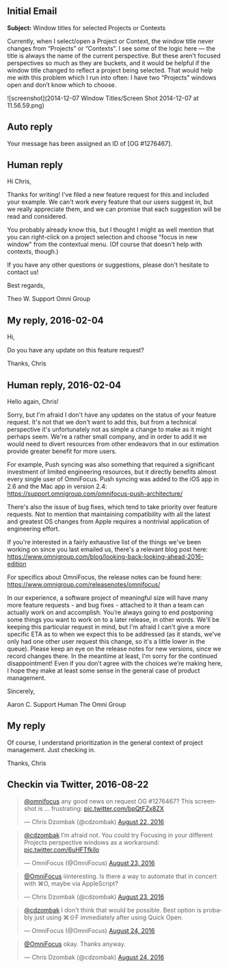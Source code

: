 ## Initial Email

**Subject:** Window titles for selected Projects or Contexts

Currently, when I select/open a Project or Context, the window title never changes from “Projects” or “Contexts”. I see some of the logic here — the title is always the name of the current perspective. But these aren’t focused perspectives so much as they are buckets, and it would be helpful if the window title changed to reflect a project being selected. That would help me with this problem which I run into often: I have two “Projects” windows open and don’t know which to choose.

![screenshot](2014-12-07 Window Titles/Screen Shot 2014-12-07 at 11.56.59.png)

## Auto reply

Your message has been assigned an ID of [OG #1276467].

## Human reply

Hi Chris,

Thanks for writing! I've filed a new feature request for this and included your example. We can't work every feature that our users suggest in, but we really appreciate them, and we can promise that each suggestion will be read and considered.

You probably already know this, but I thought I might as well mention that you can right-click on a project selection and choose "focus in new window" from the contextual menu. (Of course that doesn't help with contexts, though.)

If you have any other questions or suggestions, please don't hesitate to contact us!

Best regards,

Theo W.
Support
Omni Group

## My reply, 2016-02-04

Hi,

Do you have any update on this feature request?

Thanks,
Chris

## Human reply, 2016-02-04

Hello again, Chris!

Sorry, but I'm afraid I don't have any updates on the status of your feature request. It's not that we don't want to add this, but from a technical perspective it's unfortunately not as simple a change to make as it might perhaps seem. We're a rather small company, and in order to add it we would need to divert resources from other endeavors that in our estimation provide greater benefit for more users.

For example, Push syncing was also something that required a significant investment of limited engineering resources, but it directly benefits almost every single user of OmniFocus. Push syncing was added to the iOS app in 2.6 and the Mac app in version 2.4: <https://support.omnigroup.com/omnifocus-push-architecture/>

There's also the issue of bug fixes, which tend to take priority over feature requests. Not to mention that maintaining compatibility with all the latest and greatest OS changes from Apple requires a nontrivial application of engineering effort.

If you're interested in a fairly exhaustive list of the things we've been working on since you last emailed us, there's a relevant blog post here: <https://www.omnigroup.com/blog/looking-back-looking-ahead-2016-edition>

For specifics about OmniFocus, the release notes can be found here: <https://www.omnigroup.com/releasenotes/omnifocus/>

In our experience, a software project of meaningful size will have many more feature requests - and bug fixes - attached to it than a team can actually work on and accomplish. You’re always going to end postponing some things you want to work on to a later release, in other words. We'll be keeping this particular request in mind, but I'm afraid I can't give a more specific ETA as to when we expect this to be addressed (as it stands, we've only had one other user request this change, so it's a little lower in the queue). Please keep an eye on the release notes for new versions, since we record changes there. In the meantime at least, I'm sorry for the continued disappointment! Even if you don’t agree with the choices we’re making here, I hope they make at least some sense in the general case of product management.

Sincerely,

Aaron C.
Support Human
The Omni Group

## My reply

Of course, I understand prioritization in the general context of project management. Just checking in.

Thanks,
Chris

## Checkin via Twitter, 2016-08-22

<blockquote class="twitter-tweet" data-lang="en"><p lang="en" dir="ltr"><a href="https://twitter.com/OmniFocus">@omnifocus</a> any good news on request OG #1276467? This screenshot is … frustrating: <a href="https://t.co/bpQtFZx8ZX">pic.twitter.com/bpQtFZx8ZX</a></p>&mdash; Chris Dzombak (@cdzombak) <a href="https://twitter.com/cdzombak/status/767816026016874501">August 22, 2016</a></blockquote> <script async src="//platform.twitter.com/widgets.js" charset="utf-8"></script>

<blockquote class="twitter-tweet" data-conversation="none" data-lang="en"><p lang="en" dir="ltr"><a href="https://twitter.com/cdzombak">@cdzombak</a> I’m afraid not. You could try Focusing in your different Projects perspective windows as a workaround: <a href="https://t.co/6uHFTfkilo">pic.twitter.com/6uHFTfkilo</a></p>&mdash; OmniFocus (@OmniFocus) <a href="https://twitter.com/OmniFocus/status/768151642814357504">August 23, 2016</a></blockquote> <script async src="//platform.twitter.com/widgets.js" charset="utf-8"></script>

<blockquote class="twitter-tweet" data-conversation="none" data-lang="en"><p lang="en" dir="ltr"><a href="https://twitter.com/OmniFocus">@OmniFocus</a> iiinteresting. Is there a way to automate that in concert with ⌘O, maybe via AppleScript?</p>&mdash; Chris Dzombak (@cdzombak) <a href="https://twitter.com/cdzombak/status/768151967289921536">August 23, 2016</a></blockquote> <script async src="//platform.twitter.com/widgets.js" charset="utf-8"></script>

<blockquote class="twitter-tweet" data-conversation="none" data-lang="en"><p lang="en" dir="ltr"><a href="https://twitter.com/cdzombak">@cdzombak</a> I don&#39;t think that would be possible. Best option is probably just using ⌘⇧F immediately after using Quick Open.</p>&mdash; OmniFocus (@OmniFocus) <a href="https://twitter.com/OmniFocus/status/768237968075005952">August 24, 2016</a></blockquote> <script async src="//platform.twitter.com/widgets.js" charset="utf-8"></script>

<blockquote class="twitter-tweet" data-conversation="none" data-lang="en"><p lang="en" dir="ltr"><a href="https://twitter.com/OmniFocus">@OmniFocus</a> okay. Thanks anyway.</p>&mdash; Chris Dzombak (@cdzombak) <a href="https://twitter.com/cdzombak/status/768241731133288448">August 24, 2016</a></blockquote> <script async src="//platform.twitter.com/widgets.js" charset="utf-8"></script>
